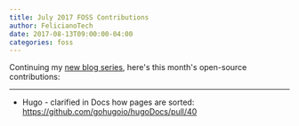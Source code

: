 ```yaml
---
title: July 2017 FOSS Contributions
author: FelicianoTech
date: 2017-08-13T09:00:00-04:00
categories: foss
---
```


Continuing my [new blog series][1], here's this month's open-source contributions:

[1]: /blog/january-2017-foss-contributions/

---

- Hugo - clarified in Docs how pages are sorted: <https://github.com/gohugoio/hugoDocs/pull/40>
